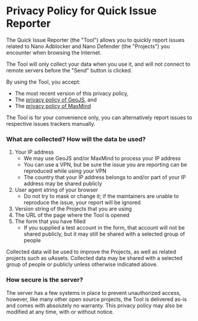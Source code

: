 # Privacy Policy for Quick Issue Reporter

The Quick Issue Reporter (the "Tool") allows you to quickly report issues
related to Nano Adblocker and Nano Defender (the "Projects") you encounter when
browsing the Internet.

The Tool will only collect your data when you use it, and will not connect to
remote servers before the "Send" button is clicked.

By using the Tool, you accept:
- The most recent version of this privacy policy,
- The [privacy policy of GeoJS](https://www.geojs.io/privacy/), and
- The [privacy policy of MaxMind](https://www.maxmind.com/en/privacy-policy)

The Tool is for your convenience only, you can alternatively report issues
to respective issues trackers manually.

### What are collected? How will the data be used?

1. Your IP address
   - We may use GeoJS and/or MaxMind to process your IP address
   - You can use a VPN, but be sure the issue you are reporting can be
     reproduced while using your VPN
   - The country that your IP address belongs to and/or part of your IP address
     may be shared publicly
2. User agent string of your browser
   - Do not try to mask or change it; if the maintainers are unable to
     reproduce the issue, your report will be ignored
3. Version string of the Projects that you are using
4. The URL of the page where the Tool is opened
5. The form that you have filled
   - If you supplied a test account in the form, that account will not be
     shared publicly, but it may still be shared with a selected group of
     people

Collected data will be used to improve the Projects, as well as related
projects such as uAssets. Collected data may be shared with a selected group of
people or publicly unless otherwise indicated above.

### How secure is the server?

The server has a few systems in place to prevent unauthorized access, however,
like many other open source projects, the Tool is delivered as-is and comes
with absolutely no warranty. This privacy policy may also be modified at any
time, with or without notice.
